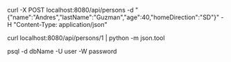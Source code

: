 curl -X POST localhost:8080/api/persons -d "{\"name\":\"Andres\",\"lastName\":\"Guzman\",\"age\":40,\"homeDirection\":\"SD\"}" -H "Content-Type: application/json"

curl localhost:8080/api/persons/1 | python -m json.tool

psql -d dbName -U user -W password